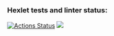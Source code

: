 ### Hexlet tests and linter status:
[![Actions Status](https://github.com/marus0v/php-project-45/workflows/hexlet-check/badge.svg)](https://github.com/marus0v/php-project-45/actions)
<a href="https://codeclimate.com/github/marus0v/php-project-45/maintainability"><img src="https://api.codeclimate.com/v1/badges/ad0529814491f1c168ab/maintainability" /></a>
